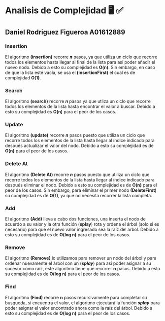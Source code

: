# Analisis de Complejidad 🖥️ ✅

## Daniel Rodriguez Figueroa   A01612889

### Insertion

El algoritmo **(insertion)** recorre **_n_** pasos, ya que utiliza un ciclo que recorre todos los elementos hasta llegar al final de la lista para asi poder añadir el nuevo nodo.
Debido a esto su complejidad es **O(n)**. 
Sin embargo, en caso de que la lista esté vacía, se usa el **(insertionFirst)** el cual es de complejidad **O(1)**. 

### Search

El algoritmo **(search)** recorre **_n_** pasos ya que utliza un ciclo que recorre todos los elementos de la lista hasta encontrar el valor a buscar.
Debido a esto su complejidad es **O(n)** para el peor de los casos.

### Update

El algoritmo **(update)** recorre **_n_** pasos puesto que utiliza un ciclo que recorre todos los elementos de la lista hasta llegar al índice indicado para después actualizar el valor del nodo.
Debido a esto su complejidad es de **O(n)** para el peor de los casos.

### Delete At

El algoritmo **(Delete At)** recorre **_n_** pasos puesto que utiliza un ciclo que recorre todos los elementos de la lista hasta llegar al índice indicado para después eliminar el nodo.
Debido a esto su complejidad es de **O(n)** para el peor de los casos.
Sin embargo, para eliminar el primer nodo **(DeleteFirst)** su complejidad es de **O(1)**, ya que no necesita recorrer la lista completa.

### Add

El algoritmo **(Add)** lleva a cabo dos funciones, una inserta el nodo de acuerdo a su valor y la otra función (**splay**) rota y ordena el árbol (solo si es necesario) para que el nuevo valor ingresado sea la raíz del arbol.
Debido a esto su complejidad es de **O(log n)** para el peor de los casos.

### Remove

El algoritmo **(Remove)** lo utilizamos para remover un nodo del árbol y para ordenar nuevamente el árbol con un (***splay***) para asi poder asignar a su sucesor como raíz, este algoritmo tiene que recorrer **n** pasos.
Debido a esto su complejidad es de **O(log n)** para el peor de los casos.

### Find

El algoritmo **(Find)** recorre **n** pasos recursivamente para completar su busqueda, si encuentra el valor, el algoritmo ejecutará la función ***splay*** para poder asignar el valor encontrado ahora como la raíz del árbol.
Debido a esto su complejidad es de **O(log n)** para el peor de los casos.